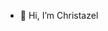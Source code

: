 - 👋 Hi, I’m Christazel


<!---
Christazel/Christazel is a ✨ special ✨ repository because its `README.md` (this file) appears on your GitHub profile.
You can click the Preview link to take a look at your changes.
--->
